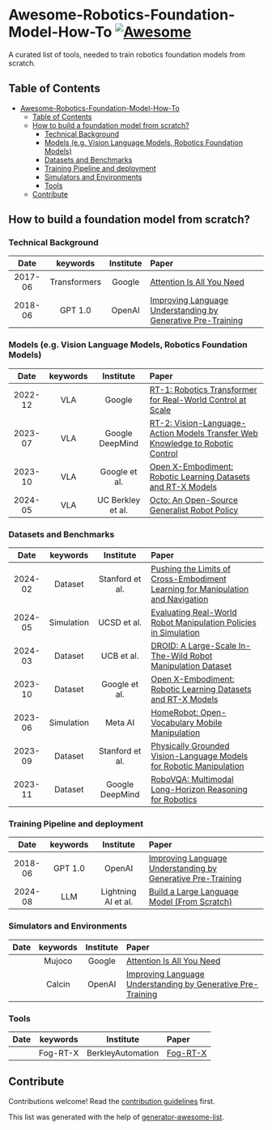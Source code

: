 # Awesome-Robotics-Foundation-Model-How-To [![Awesome](https://awesome.re/badge.svg)](https://awesome.re)

A curated list of tools, needed to train robotics foundation models from scratch.

## Table of Contents

- [Awesome-Robotics-Foundation-Model-How-To ](#awesome-robotics-foundation-model-how-to-)
  - [Table of Contents](#table-of-contents)
  - [How to build a foundation model from scratch?](#how-to-build-a-foundation-model-from-scratch)
    - [Technical Background](#technical-background)
    - [Models (e.g. Vision Language Models, Robotics Foundation Models)](#models-eg-vision-language-models-robotics-foundation-models)
    - [Datasets and Benchmarks](#datasets-and-benchmarks)
    - [Training Pipeline and deployment](#training-pipeline-and-deployment)
    - [Simulators and Environments](#simulators-and-environments)
    - [Tools](#tools)
  - [Contribute](#contribute)

## How to build a foundation model from scratch?

### Technical Background

|  Date  |       keywords       |    Institute    | Paper | 
| :-----: | :------------------: | :--------------: | :-------------- |
| 2017-06 |     Transformers     |      Google      | [Attention Is All You Need](https://arxiv.org/pdf/1706.03762.pdf) |
| 2018-06 |       GPT 1.0       |      OpenAI      | [Improving Language Understanding by Generative Pre-Training](https://www.cs.ubc.ca/~amuham01/LING530/papers/radford2018improving.pdf) |

### Models (e.g. Vision Language Models, Robotics Foundation Models)

|  Date  |       keywords       |    Institute    | Paper |
| :-----: | :------------------: | :--------------: | :-------------- |
| 2022-12 |     VLA     |      Google      | [RT-1: Robotics Transformer for Real-World Control at Scale](https://arxiv.org/abs/2212.06817) |
| 2023-07 |     VLA     |      Google DeepMind      | [RT-2: Vision-Language-Action Models Transfer Web Knowledge to Robotic Control](https://arxiv.org/abs/2307.15818) |
| 2023-10 |     VLA     |      Google et al.      | [Open X-Embodiment: Robotic Learning Datasets and RT-X Models](https://arxiv.org/abs/2310.08864) |
| 2024-05 |     VLA     |      UC Berkley et al.      | [Octo: An Open-Source Generalist Robot Policy](https://arxiv.org/abs/2310.08864) |

### Datasets and Benchmarks

|  Date  |       keywords       |    Institute    | Paper |
| :-----: | :------------------: | :--------------: | :-------------- |
| 2024-02 |  Dataset | Stanford et al. | [Pushing the Limits of Cross-Embodiment Learning for Manipulation and Navigation](https://arxiv.org/abs/2402.19432) |
| 2024-05 |     Simulation     |      UCSD et al.      | [Evaluating Real-World Robot Manipulation Policies in Simulation](https://arxiv.org/pdf/2405.05941) |
| 2024-03 |     Dataset     |      UCB et al.      | [DROID: A Large-Scale In-The-Wild Robot Manipulation Dataset](https://arxiv.org/abs/2403.12945) |
| 2023-10 |     Dataset     |     Google et al.      | [Open X-Embodiment: Robotic Learning Datasets and RT-X Models](https://arxiv.org/abs/2310.08864) |
| 2023-06 |     Simulation     |   Meta AI      | [HomeRobot: Open-Vocabulary Mobile Manipulation](https://arxiv.org/abs/2306.11565) |
| 2023-09 |     Dataset     |   Stanford et al.     | [Physically Grounded Vision-Language Models for Robotic Manipulation](https://arxiv.org/abs/2309.02561) |
| 2023-11 |     Dataset     |   Google DeepMind     | [RoboVQA: Multimodal Long-Horizon Reasoning for Robotics](https://arxiv.org/abs/2311.00899) |

### Training Pipeline and deployment

|  Date  |       keywords       |    Institute    | Paper |
| :-----: | :------------------: | :--------------: | :-------------- |
| 2018-06 |       GPT 1.0       |      OpenAI      | [Improving Language Understanding by Generative Pre-Training](https://www.cs.ubc.ca/~amuham01/LING530/papers/radford2018improving.pdf) |
| 2024-08 |       LLM       |      Lightning AI et al.      | [Build a Large Language Model (From Scratch)](https://www.manning.com/books/build-a-large-language-model-from-scratch) |

### Simulators and Environments

|  Date  |       keywords       |    Institute    | Paper |
| :-----: | :------------------: | :--------------: | :-------------- |
|  |     Mujoco     |      Google      | [Attention Is All You Need](https://arxiv.org/pdf/1706.03762.pdf) |
|  |    Calcin      |      OpenAI      | [Improving Language Understanding by Generative Pre-Training](https://www.cs.ubc.ca/~amuham01/LING530/papers/radford2018improving.pdf) |

### Tools

|  Date  |       keywords       |    Institute    | Paper |
| :-----: | :------------------: | :--------------: | :-------------- |
|  |     Fog-RT-X     |      BerkleyAutomation      | [Fog-RT-X](https://github.com/BerkeleyAutomation/fog_x/) |

## Contribute

Contributions welcome! Read the [contribution guidelines](contributing.md) first.

This list was generated with the help of [generator-awesome-list](https://github.com/dar5hak/generator-awesome-list).
